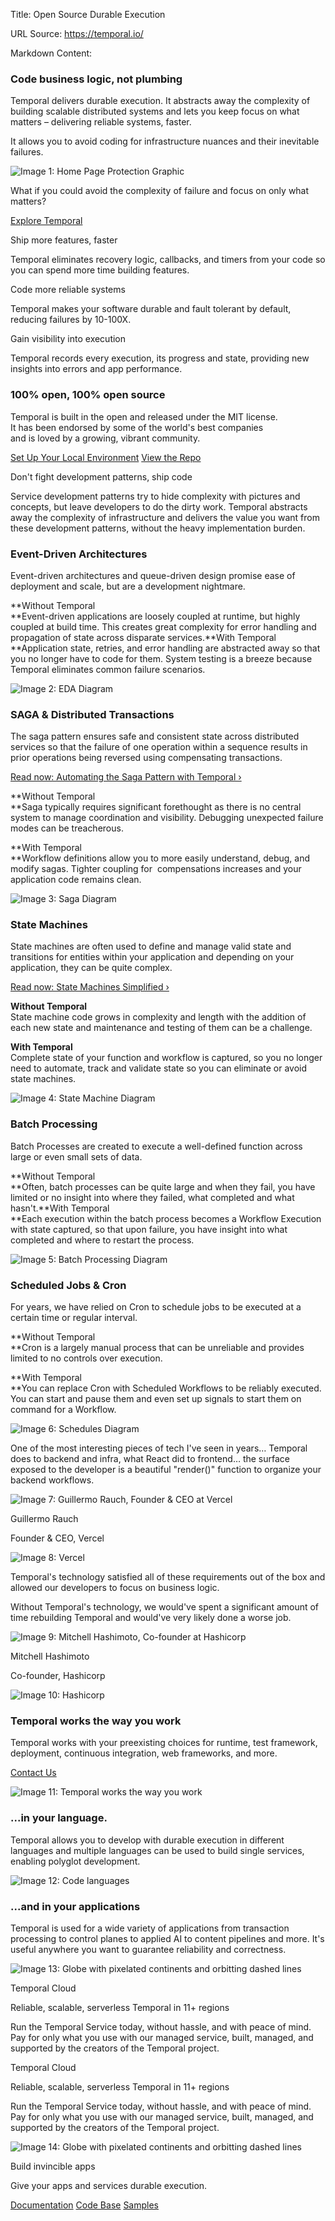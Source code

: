 Title: Open Source Durable Execution

URL Source: https://temporal.io/

Markdown Content:
### Code business logic, not plumbing

Temporal delivers durable execution. It abstracts away the complexity of building scalable distributed systems and lets you keep focus on what matters – delivering reliable systems, faster.

It allows you to avoid coding for infrastructure nuances and their inevitable failures.

  ![Image 1: Home Page Protection Graphic](https://images.ctfassets.net/0uuz8ydxyd9p/1zFSzjG64ODcEU7GkXMRcQ/7977f23e1cd03f49634a6e0d7174c5ad/home-page-protection-graphic.png?w=800&fm=jpg&q=80,%20https://images.ctfassets.net/0uuz8ydxyd9p/1zFSzjG64ODcEU7GkXMRcQ/7977f23e1cd03f49634a6e0d7174c5ad/home-page-protection-graphic.png?w=1200&fm=jpg&q=80%201.5x,%20https://images.ctfassets.net/0uuz8ydxyd9p/1zFSzjG64ODcEU7GkXMRcQ/7977f23e1cd03f49634a6e0d7174c5ad/home-page-protection-graphic.png?w=1600&fm=jpg&q=80%202x)

What if you could avoid the complexity of failure and focus on only what matters?

[Explore Temporal](https://temporal.io/product)

Ship more features, faster

Temporal eliminates recovery logic, callbacks, and timers from your code so you can spend more time building features.

Code more reliable systems

Temporal makes your software durable and fault tolerant by default, reducing failures by 10-100X.

Gain visibility into execution

Temporal records every execution, its progress and state, providing new insights into errors and app performance.

### 100% open, 100% open source

Temporal is built in the open and released under the MIT license.  
It has been endorsed by some of the world's best companies  
and is loved by a growing, vibrant community.

[Set Up Your Local Environment](https://temporal.io/setup/install-temporal-cli) [View the Repo](https://github.com/temporalio/temporal)

Don't fight development patterns, ship code

Service development patterns try to hide complexity with pictures and concepts, but leave developers to do the dirty work. Temporal abstracts away the complexity of infrastructure and delivers the value you want from these development patterns, without the heavy implementation burden.

### Event-Driven Architectures

Event-driven architectures and queue-driven design promise ease of deployment and scale, but are a development nightmare.

**Without Temporal  
**Event-driven applications are loosely coupled at runtime, but highly coupled at build time. This creates great complexity for error handling and propagation of state across disparate services.**With Temporal  
**Application state, retries, and error handling are abstracted away so that you no longer have to code for them. System testing is a breeze because Temporal eliminates common failure scenarios.

  ![Image 2: EDA Diagram](https://images.ctfassets.net/0uuz8ydxyd9p/4pPIlt0w80BbF6mqGrEjO/6ef14535ea80f8b686d1fe731c2d49a6/EDA_Diagram_3x.png?h=400&fm=jpg&q=80,%20https://images.ctfassets.net/0uuz8ydxyd9p/4pPIlt0w80BbF6mqGrEjO/6ef14535ea80f8b686d1fe731c2d49a6/EDA_Diagram_3x.png?h=600&fm=jpg&q=80%201.5x,%20https://images.ctfassets.net/0uuz8ydxyd9p/4pPIlt0w80BbF6mqGrEjO/6ef14535ea80f8b686d1fe731c2d49a6/EDA_Diagram_3x.png?h=800&fm=jpg&q=80%202x)

### SAGA & Distributed Transactions

The saga pattern ensures safe and consistent state across distributed services so that the failure of one operation within a sequence results in prior operations being reversed using compensating transactions.

[Read now: Automating the Saga Pattern with Temporal ›](https://pages.temporal.io/download-saga-pattern-made-easy)

**Without Temporal  
**Saga typically requires significant forethought as there is no central system to manage coordination and visibility. Debugging unexpected failure modes can be treacherous.

**With Temporal  
**Workflow definitions allow you to more easily understand, debug, and modify sagas. Tighter coupling for  compensations increases and your application code remains clean.

  ![Image 3: Saga Diagram](https://images.ctfassets.net/0uuz8ydxyd9p/2mMzBU1t83AK26SqNpLni7/132764fafb8533bf617c5c701560fa13/Saga_Diagram_3x.png?h=400&fm=jpg&q=80,%20https://images.ctfassets.net/0uuz8ydxyd9p/2mMzBU1t83AK26SqNpLni7/132764fafb8533bf617c5c701560fa13/Saga_Diagram_3x.png?h=600&fm=jpg&q=80%201.5x,%20https://images.ctfassets.net/0uuz8ydxyd9p/2mMzBU1t83AK26SqNpLni7/132764fafb8533bf617c5c701560fa13/Saga_Diagram_3x.png?h=800&fm=jpg&q=80%202x)

### State Machines

State machines are often used to define and manage valid state and transitions for entities within your application and depending on your application, they can be quite complex.

[Read now: State Machines Simplified ›](https://pages.temporal.io/download-state-machines-simplified)

**Without Temporal**  
State machine code grows in complexity and length with the addition of each new state and maintenance and testing of them can be a challenge.

**With Temporal**  
Complete state of your function and workflow is captured, so you no longer need to automate, track and validate state so you can eliminate or avoid state machines.

  ![Image 4: State Machine Diagram](https://images.ctfassets.net/0uuz8ydxyd9p/64YIKRN1Dype1XpU6OyeU0/6c6e2d21b3d7d87fb0de5aae8216d45d/State_Machine_Diagram_3x.png?h=400&fm=jpg&q=80,%20https://images.ctfassets.net/0uuz8ydxyd9p/64YIKRN1Dype1XpU6OyeU0/6c6e2d21b3d7d87fb0de5aae8216d45d/State_Machine_Diagram_3x.png?h=600&fm=jpg&q=80%201.5x,%20https://images.ctfassets.net/0uuz8ydxyd9p/64YIKRN1Dype1XpU6OyeU0/6c6e2d21b3d7d87fb0de5aae8216d45d/State_Machine_Diagram_3x.png?h=800&fm=jpg&q=80%202x)

### Batch Processing

Batch Processes are created to execute a well-defined function across large or even small sets of data.

**Without Temporal  
**Often, batch processes can be quite large and when they fail, you have limited or no insight into where they failed, what completed and what hasn't.**With Temporal  
**Each execution within the batch process becomes a Workflow Execution with state captured, so that upon failure, you have insight into what completed and where to restart the process.

  ![Image 5: Batch Processing Diagram](https://images.ctfassets.net/0uuz8ydxyd9p/3EqTUAO0CEdjOYNi4LsYlp/db362e4433a478ca3c6a6ae03e44654c/Batch_Processing_Diagram_3x.png?h=400&fm=jpg&q=80,%20https://images.ctfassets.net/0uuz8ydxyd9p/3EqTUAO0CEdjOYNi4LsYlp/db362e4433a478ca3c6a6ae03e44654c/Batch_Processing_Diagram_3x.png?h=600&fm=jpg&q=80%201.5x,%20https://images.ctfassets.net/0uuz8ydxyd9p/3EqTUAO0CEdjOYNi4LsYlp/db362e4433a478ca3c6a6ae03e44654c/Batch_Processing_Diagram_3x.png?h=800&fm=jpg&q=80%202x)

### Scheduled Jobs & Cron

For years, we have relied on Cron to schedule jobs to be executed at a certain time or regular interval.

**Without Temporal  
**Cron is a largely manual process that can be unreliable and provides limited to no controls over execution.

**With Temporal  
**You can replace Cron with Scheduled Workflows to be reliably executed.  You can start and pause them and even set up signals to start them on command for a Workflow.

  ![Image 6: Schedules Diagram](https://images.ctfassets.net/0uuz8ydxyd9p/6m8IbVkFH3P4apCpY1aWkL/d4f49a164ed9a15a30bc68d2b2f92bc1/Schedules_Diagram_3x.png?h=400&fm=jpg&q=80,%20https://images.ctfassets.net/0uuz8ydxyd9p/6m8IbVkFH3P4apCpY1aWkL/d4f49a164ed9a15a30bc68d2b2f92bc1/Schedules_Diagram_3x.png?h=600&fm=jpg&q=80%201.5x,%20https://images.ctfassets.net/0uuz8ydxyd9p/6m8IbVkFH3P4apCpY1aWkL/d4f49a164ed9a15a30bc68d2b2f92bc1/Schedules_Diagram_3x.png?h=800&fm=jpg&q=80%202x)

One of the most interesting pieces of tech I've seen in years… Temporal does to backend and infra, what React did to frontend… the surface exposed to the developer is a beautiful "render()" function to organize your backend workflows.

  ![Image 7: Guillermo Rauch, Founder & CEO at Vercel](https://images.ctfassets.net/0uuz8ydxyd9p/35XpuMxd7XM0cxwHPs7hnw/f2e999228beb25a18bfdcf3969f91689/guillermo-rauch.png?w=104&fm=jpg&q=80,%20https://images.ctfassets.net/0uuz8ydxyd9p/35XpuMxd7XM0cxwHPs7hnw/f2e999228beb25a18bfdcf3969f91689/guillermo-rauch.png?w=156&fm=jpg&q=80%201.5x,%20https://images.ctfassets.net/0uuz8ydxyd9p/35XpuMxd7XM0cxwHPs7hnw/f2e999228beb25a18bfdcf3969f91689/guillermo-rauch.png?w=208&fm=jpg&q=80%202x)

Guillermo Rauch

Founder & CEO, Vercel

![Image 8: Vercel](https://images.ctfassets.net/0uuz8ydxyd9p/4MDoOIS8XDGmajdIvnygpf/5c7f28033a8677c9ed60e5f8185c1ec7/Vercel_logo_-_dark.svg)

Temporal's technology satisfied all of these requirements out of the box and allowed our developers to focus on business logic.

Without Temporal's technology, we would've spent a significant amount of time rebuilding Temporal and would've very likely done a worse job.

  ![Image 9: Mitchell Hashimoto, Co-founder at Hashicorp](https://images.ctfassets.net/0uuz8ydxyd9p/5DKr4Le66oqIonKUzZC0cA/5774165e77d157ad777141476f782e28/mitchell-hashimoto.png?w=104&fm=jpg&q=80,%20https://images.ctfassets.net/0uuz8ydxyd9p/5DKr4Le66oqIonKUzZC0cA/5774165e77d157ad777141476f782e28/mitchell-hashimoto.png?w=156&fm=jpg&q=80%201.5x,%20https://images.ctfassets.net/0uuz8ydxyd9p/5DKr4Le66oqIonKUzZC0cA/5774165e77d157ad777141476f782e28/mitchell-hashimoto.png?w=208&fm=jpg&q=80%202x)

Mitchell Hashimoto

Co-founder, Hashicorp

![Image 10: Hashicorp](https://images.ctfassets.net/0uuz8ydxyd9p/7Bk8auMRdp1TkfTLCh3G8J/3f8ea1401439e4b1b5015e86c60dd2f5/Hashicorp_logo_-_dark.svg)

### Temporal works the way you work

Temporal works with your preexisting choices for runtime, test framework, deployment, continuous integration, web frameworks, and more.

[Contact Us](https://pages.temporal.io/contact-us)

  ![Image 11: Temporal works the way you work](https://images.ctfassets.net/0uuz8ydxyd9p/3TOOv2DUCgMhCJB1joBF1E/381abc9e00cceb067a855be583f84e48/temporal-works-the-way-you-work.png?w=800&fm=jpg&q=80,%20https://images.ctfassets.net/0uuz8ydxyd9p/3TOOv2DUCgMhCJB1joBF1E/381abc9e00cceb067a855be583f84e48/temporal-works-the-way-you-work.png?w=1200&fm=jpg&q=80%201.5x,%20https://images.ctfassets.net/0uuz8ydxyd9p/3TOOv2DUCgMhCJB1joBF1E/381abc9e00cceb067a855be583f84e48/temporal-works-the-way-you-work.png?w=1600&fm=jpg&q=80%202x)

### ...in your language.

Temporal allows you to develop with durable execution in different languages and multiple languages can be used to build single services, enabling polyglot development.

  ![Image 12: Code languages](https://images.ctfassets.net/0uuz8ydxyd9p/6bvrcHKmc7T739at7UMbM/99fa460df42531c7e1a43692979f2ed7/code_languages.png?w=800&fm=jpg&q=80,%20https://images.ctfassets.net/0uuz8ydxyd9p/6bvrcHKmc7T739at7UMbM/99fa460df42531c7e1a43692979f2ed7/code_languages.png?w=1200&fm=jpg&q=80%201.5x,%20https://images.ctfassets.net/0uuz8ydxyd9p/6bvrcHKmc7T739at7UMbM/99fa460df42531c7e1a43692979f2ed7/code_languages.png?w=1600&fm=jpg&q=80%202x)

### ...and in your applications

Temporal is used for a wide variety of applications from transaction processing to control planes to applied AI to content pipelines and more. It's useful anywhere you want to guarantee reliability and correctness.

![Image 13: Globe with pixelated continents and orbitting dashed lines](https://temporal.io/_app/immutable/assets/globe.Bk9BRnrR.png)

Temporal Cloud

Reliable, scalable, serverless Temporal in 11+ regions

Run the Temporal Service today, without hassle, and with peace of mind. Pay for only what you use with our managed service, built, managed, and supported by the creators of the Temporal project.

Temporal Cloud

Reliable, scalable, serverless Temporal in 11+ regions

Run the Temporal Service today, without hassle, and with peace of mind. Pay for only what you use with our managed service, built, managed, and supported by the creators of the Temporal project.

![Image 14: Globe with pixelated continents and orbitting dashed lines](https://temporal.io/_app/immutable/assets/globe.Bk9BRnrR.png)

Build invincible apps

Give your apps and services durable execution.

[Documentation](https://docs.temporal.io/) [Code Base](https://github.com/temporalio/temporal) [Samples](https://learn.temporal.io/examples/)
